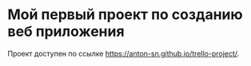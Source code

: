 # Мой первый проект по созданию веб приложения

Проект доступен по ссылке https://anton-sn.github.io/trello-project/.
